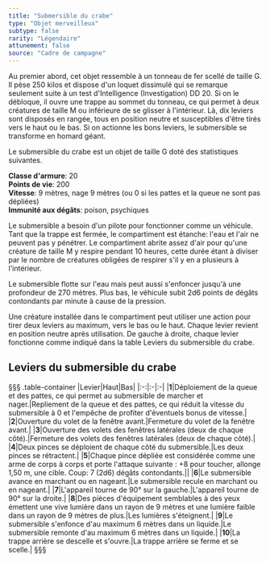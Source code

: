 ```yaml
---
title: "Submersible du crabe"
type: "Objet merveilleux"
subtype: false
rarity: "Légendaire"
attunement: false
source: "Cadre de campagne"
---
```

Au premier abord, cet objet ressemble à un tonneau de fer scellé de taille G. Il pèse 250 kilos et dispose d'un loquet dissimulé qui se remarque seulement suite à un test d'Intelligence (Investigation) DD 20. Si on le débloque, il ouvre une trappe au sommet du tonneau, ce qui permet à deux créatures de taille M ou inférieure de se glisser à l'intérieur. Là, dix leviers sont disposés en rangée, tous en position neutre et susceptibles d'être tirés vers le haut ou le bas. Si on actionne les bons leviers, le submersible se transforme en homard géant.

Le submersible du crabe est un objet de taille G doté des statistiques suivantes.

**Classe d'armure**: 20  
**Points de vie**: 200  
**Vitesse**: 9 mètres, nage 9 mètres (ou 0 si les pattes et la queue ne sont pas dépliées)  
**Immunité aux dégâts**: poison, psychiques

Le submersible a besoin d'un pilote pour fonctionner comme un véhicule. Tant que la trappe est fermée, le compartiment est étanche: l'eau et l'air ne peuvent pas y pénétrer. Le compartiment abrite assez d'air pour qu'une créature de taille M y respire pendant 10 heures, cette durée étant à diviser par le nombre de créatures obligées de respirer s'il y en a plusieurs à l'intérieur.

Le submersible flotte sur l'eau mais peut aussi s'enfoncer jusqu'à une profondeur de 270 mètres. Plus bas, le véhicule subit 2d6 points de dégâts contondants par minute à cause de la pression.

Une créature installée dans le compartiment peut utiliser une action pour tirer deux leviers au maximum, vers le bas ou le haut. Chaque levier revient en position neutre après utilisation. De gauche à droite, chaque levier fonctionne comme indiqué dans la table Leviers du submersible du crabe.

## Leviers du submersible du crabe
§§§ .table-container
|Levier|Haut|Bas|
|:-:|:-|:-|
|**1**|Déploiement de la queue et des pattes, ce qui permet au submersible de marcher et nager.|Repliement de la queue et des pattes, ce qui réduit la vitesse du submersible à 0 et l'empêche de profiter d'éventuels bonus de vitesse.|
|**2**|Ouverture du volet de la fenêtre avant.|Fermeture du volet de la fenêtre avant.|
|**3**|Ouverture des volets des fenêtres latérales (deux de chaque côté).|Fermeture des volets des fenêtres latérales (deux de chaque côté).|
|**4**|Deux pinces se déploient de chaque côté du submersible.|Les deux pinces se rétractent.|
|**5**|Chaque pince dépliée est considérée comme une arme de corps à corps et porte l'attaque suivante : +8 pour toucher, allonge 1,50 m, une cible. Coup: 7 (2d6) dégâts contondants.||
|**6**|Le submersible avance en marchant ou en nageant.|Le submersible recule en marchant ou en nageant.|
|**7**|L'appareil tourne de 90° sur la gauche.|L'appareil tourne de 90° sur la droite.|
|**8**|Des pièces d'équipement semblables à des yeux émettent une vive lumière dans un rayon de 9 mètres et une lumière faible dans un rayon de 9 mètres de plus.|Les lumières s'éteignent.|
|**9**|Le submersible s'enfonce d'au maximum 6 mètres dans un liquide.|Le submersible remonte d'au maximum 6 mètres dans un liquide.|
|**10**|La trappe arrière se descelle et s'ouvre.|La trappe arrière se ferme et se scelle.|
§§§
